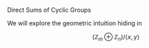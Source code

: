 <head>
  <script type="text/x-mathjax-config">
    MathJax.Hub.Config({
      tex2jax: {
        skipTags: ['script', 'noscript', 'style', 'textarea', 'pre'],
        inlineMath: [['$','$']]
      }
    });
  </script>
  <script src="https://cdn.mathjax.org/mathjax/latest/MathJax.js?config=TeX-AMS-MML_HTMLorMML" type="text/javascript"></script>
  <link rel="stylesheet" type="text/css" href="https://tikzjax.com/v1/fonts.css">
  <script src="https://tikzjax.com/v1/tikzjax.js"></script>
</head>

Direct Sums of Cyclic Groups

We will explore the geometric intuition hiding in 

$$ (\mathbb{Z}_m \oplus \mathbb{Z}_n)/ \langle x,y \rangle $$

<!-- <form method="GET">
  <label for="height">Height:</label>
  <input type="number" id="height" name="height"><br><br>
  <input type="submit" value="Submit">
</form> -->

<script type="text/tikz">
  var h = 5;
  \begin{tikzpicture}
    \draw (0,0) -- (0,h);
    \draw (0,0) -- (6,0);
  \end{tikzpicture}
</script>


